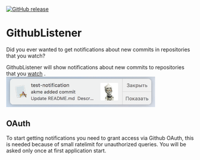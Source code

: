 [![GitHub release](https://img.shields.io/github/release/ad/GithubListener.svg)](https://github.com/ad/GithubListener/releases)

# GithubListener
Did you ever wanted to get notifications about new commits in repositories that you watch?  

GithubListener will show notifications about new commits to repositories that you [watch](https://github.com/watching) . 
<img src="notifyexample.png" width="400">

## OAuth
To start getting notifications you need to grant access via Github OAuth, this is needed because of small ratelimit for unauthorized queries. You will be asked only once at first application start.
